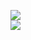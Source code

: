 [![](https://img.shields.io/badge/Made%20With-Github%20Spray-lightgrey.svg?style=for-the-badge&logo=github)](https://github.com/Annihil/github-spray#6146)  
[![](https://i.imgur.com/2DrTn0Z.gif)](https://github.com/Annihil/github-spray)